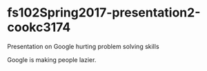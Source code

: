 # fs102Spring2017-presentation2-cookc3174
Presentation on Google hurting problem solving skills

Google is making people lazier.
